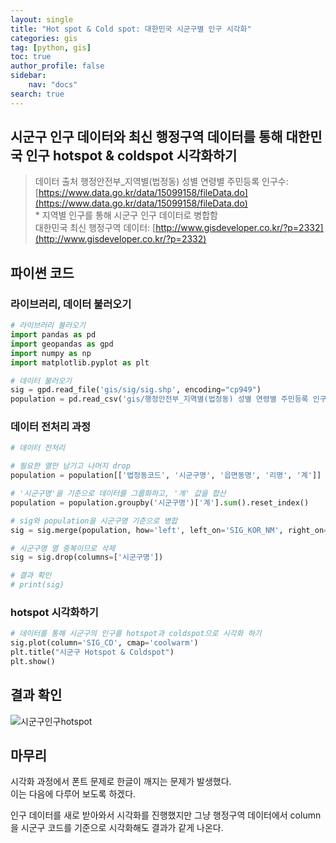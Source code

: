 ```yaml
---
layout: single
title: "Hot spot & Cold spot: 대한민국 시군구별 인구 시각화"
categories: gis
tag: [python, gis]
toc: true
author_profile: false
sidebar:
    nav: "docs"
search: true
---
```


## 시군구 인구 데이터와 최신 행정구역 데이터를 통해 대한민국 인구 hotspot & coldspot 시각화하기   

> 데이터 출처
> 행정안전부_지역별(법정동) 성별 연령별 주민등록 인구수: [https://www.data.go.kr/data/15099158/fileData.do](https://www.data.go.kr/data/15099158/fileData.do)   
> \* 지역별 인구를 통해 시군구 인구 데이터로 병합함   
> 대한민국 최신 행정구역 데이터: [http://www.gisdeveloper.co.kr/?p=2332](http://www.gisdeveloper.co.kr/?p=2332)      



## 파이썬 코드   

### 라이브러리, 데이터 불러오기   
```python
# 라이브러리 불러오기
import pandas as pd
import geopandas as gpd
import numpy as np
import matplotlib.pyplot as plt

# 데이터 불러오기
sig = gpd.read_file('gis/sig/sig.shp', encoding="cp949")
population = pd.read_csv('gis/행정안전부_지역별(법정동) 성별 연령별 주민등록 인구수_20240731.csv', encoding='cp949')
```

### 데이터 전처리 과정   
```python
# 데이터 전처리   

# 필요한 열만 남기고 나머지 drop
population = population[['법정동코드', '시군구명', '읍면동명', '리명', '계']]

# '시군구명'을 기준으로 데이터를 그룹화하고, '계' 값을 합산
population = population.groupby('시군구명')['계'].sum().reset_index()

# sig와 population을 시군구명 기준으로 병합
sig = sig.merge(population, how='left', left_on='SIG_KOR_NM', right_on='시군구명')

# 시군구명 열 중복이므로 삭제
sig = sig.drop(columns=['시군구명'])

# 결과 확인
# print(sig)
```

### hotspot 시각화하기
```python
# 데이터를 통해 시군구의 인구를 hotspot과 coldspot으로 시각화 하기
sig.plot(column='SIG_CD', cmap='coolwarm')
plt.title("시군구 Hotspot & Coldspot")
plt.show()
```

## 결과 확인   
![시군구인구hotspot](https://github.com/user-attachments/assets/f165f18e-8460-4371-9274-f7bd9dad5230)

## 마무리   
시각화 과정에서 폰트 문제로 한글이 깨지는 문제가 발생했다.    
이는 다음에 다루어 보도록 하겠다.   

인구 데이터를 새로 받아와서 시각화를 진행했지만 그냥 행정구역 데이터에서 column을 시군구 코드를 기준으로 시각화해도 결과가 같게 나온다.    